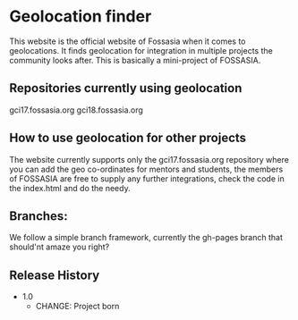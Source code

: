 # Geolocation finder
This website is the official website of Fossasia when it comes to geolocations. It finds geolocation for integration in multiple projects 
the community looks after. This is basically a mini-project of FOSSASIA.

## Repositories currently using geolocation
gci17.fossasia.org
gci18.fossasia.org

## How to use geolocation for other projects
The website currently supports only the gci17.fossasia.org repository where you can add the geo co-ordinates for mentors and students, the
members of FOSSASIA are free to supply any further integrations, check the code in the index.html and do the needy.

## Branches:
We follow a simple branch framework, currently the gh-pages branch that should'nt amaze you right?

## Release History
* 1.0
    * CHANGE: Project born
